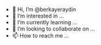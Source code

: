 - 👋 Hi, I’m @berkayeraydin
- 👀 I’m interested in ...
- 🌱 I’m currently learning ...
- 💞️ I’m looking to collaborate on ...
- 📫 How to reach me ...

<!---
berkayeraydin/berkayeraydin is a ✨ special ✨ repository because its `README.md` (this file) appears on your GitHub profile.
You can click the Preview link to take a look at your changes.
--->
